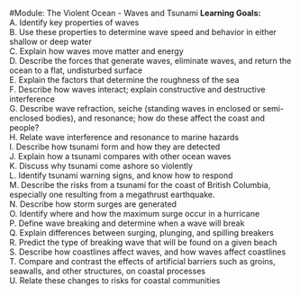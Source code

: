 #Module: The Violent Ocean - Waves and Tsunami
**Learning Goals:**  
A. Identify key properties of waves  
B. Use these properties to determine wave speed and behavior in either shallow or deep water  
C. Explain how waves move matter and energy  
D. Describe the forces that generate waves, eliminate waves, and return the ocean to a flat, undisturbed surface  
E. Explain the factors that determine the roughness of the sea  
F. Describe how waves interact; explain constructive and destructive interference  
G. Describe wave refraction, seiche (standing waves in enclosed or semi-enclosed bodies), and resonance; how do these affect the coast and people?  
H. Relate wave interference and resonance to marine hazards  
I. Describe how tsunami form and how they are detected  
J. Explain how a tsunami compares with other ocean waves  
K. Discuss why tsunami come ashore so violently  
L. Identify tsunami warning signs, and know how to respond  
M. Describe the risks from a tsunami for the coast of British Columbia, especially one resulting from a megathrust earthquake.  
N. Describe how storm surges are generated  
O. Identify where and how the maximum surge occur in a hurricane  
P. Define wave breaking and determine when a wave will break  
Q. Explain differences between surging, plunging, and spilling breakers  
R. Predict the type of breaking wave that will be found on a given beach  
S. Describe how coastlines affect waves, and how waves affect coastlines  
T. Compare and contrast the effects of artificial barriers such as groins, seawalls, and other structures, on coastal processes  
U. Relate these changes to risks for coastal communities  
